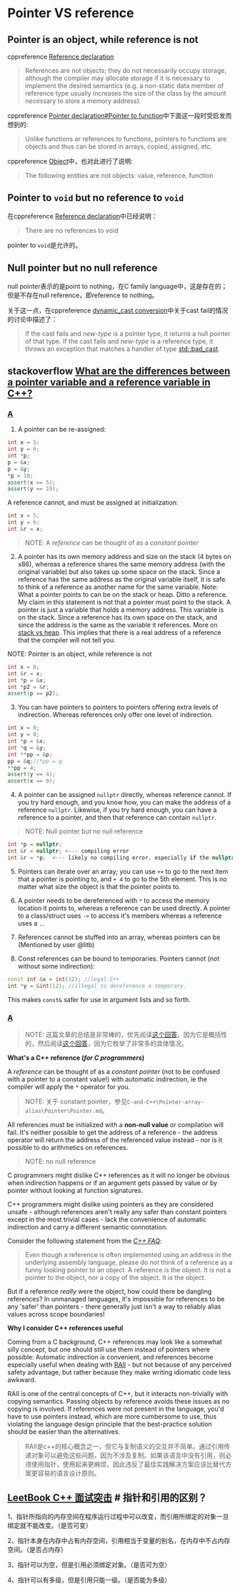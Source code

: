 # Pointer VS reference



## Pointer is an object, while reference is not

cppreference [Reference declaration](https://en.cppreference.com/w/cpp/language/reference) 

> References are not objects; they do not necessarily occupy storage, although the compiler may allocate storage if it is necessary to implement the desired semantics (e.g. a non-static data member of reference type usually increases the size of the class by the amount necessary to store a memory address).

cppreference [Pointer declaration#Pointer to function](https://en.cppreference.com/w/cpp/language/pointer#Pointers_to_functions)中下面这一段时受启发而想到的:

> Unlike functions or references to functions, pointers to functions are objects and thus can be stored in arrays, copied, assigned, etc.

cppreference [Object](https://en.cppreference.com/w/cpp/language/object)中，也对此进行了说明:

> The following entities are not objects: value, reference, function

## Pointer to `void` but no reference to `void`

在cppreference [Reference declaration](https://en.cppreference.com/w/cpp/language/reference)中已经说明：

> There are no references to void 

pointer to `void`是允许的。



## Null pointer but no null reference

null pointer表示的是point to nothing，在C family language中，这是存在的；但是不存在null reference，即reference to nothing。

关于这一点，在cppreference [dynamic_cast conversion](https://en.cppreference.com/w/cpp/language/dynamic_cast)中关于cast fail的情况的讨论中描述了：

> If the cast fails and *new-type* is a pointer type, it returns a null pointer of that type. If the cast fails and *new-type* is a reference type, it throws an exception that matches a handler of type [std::bad_cast](https://en.cppreference.com/w/cpp/types/bad_cast).



## stackoverflow [What are the differences between a pointer variable and a reference variable in C++?](https://stackoverflow.com/questions/57483/what-are-the-differences-between-a-pointer-variable-and-a-reference-variable-in)

### [A](https://stackoverflow.com/a/57492)

1) A pointer can be re-assigned:

```cpp
int x = 5;
int y = 6;
int *p;
p = &x;
p = &y;
*p = 10;
assert(x == 5);
assert(y == 10);
```

A reference cannot, and must be assigned at initialization:

```cpp
int x = 5;
int y = 6;
int &r = x;
```

> NOTE: A *reference* can be thought of as a *constant pointer* 

2) A pointer has its own memory address and size on the stack (4 bytes on x86), whereas a reference shares the same memory address (with the original variable) but also takes up some space on the stack. Since a reference has the same address as the original variable itself, it is safe to think of a reference as another name for the same variable. Note: What a pointer points to can be on the stack or heap. Ditto a reference. My claim in this statement is not that a pointer must point to the stack. A pointer is just a variable that holds a memory address. This variable is on the stack. Since a reference has its own space on the stack, and since the address is the same as the variable it references. More on [stack vs heap](https://stackoverflow.com/questions/79923/what-and-where-are-the-stack-and-heap#79936). This implies that there is a real address of a reference that the compiler will not tell you.

NOTE: Pointer is an object, while reference is not

```cpp
int x = 0;
int &r = x;
int *p = &x;
int *p2 = &r;
assert(p == p2);
```

3) You can have pointers to pointers to pointers offering extra levels of indirection. Whereas references only offer one level of indirection.

```cpp
int x = 0;
int y = 0;
int *p = &x;
int *q = &y;
int **pp = &p;
pp = &q;//*pp = q
**pp = 4;
assert(y == 4);
assert(x == 0);
```

4) A pointer can be assigned `nullptr` directly, whereas reference cannot. If you try hard enough, and you know how, you can make the address of a reference `nullptr`. Likewise, if you try hard enough, you can have a reference to a pointer, and then that reference can contain `nullptr`.

> NOTE: Null pointer but no null reference

```cpp
int *p = nullptr;
int &r = nullptr; <--- compiling error
int &r = *p;  <--- likely no compiling error, especially if the nullptr is hidden behind a function call, yet it refers to a non-existent int at address 0
```

5) Pointers can iterate over an array; you can use `++` to go to the next item that a pointer is pointing to, and `+ 4` to go to the 5th element. This is no matter what size the object is that the pointer points to.

6) A pointer needs to be dereferenced with `*` to access the memory location it points to, whereas a reference can be used directly. A pointer to a class/struct uses `->` to access it's members whereas a reference uses a `.`.

7) References cannot be stuffed into an array, whereas pointers can be (Mentioned by user @litb)

8) Const references can be bound to temporaries. Pointers cannot (not without some indirection):

```cpp
const int &x = int(12); //legal C++
int *y = &int(12); //illegal to dereference a temporary.
```

This makes `const&` safer for use in argument lists and so forth.



### [A](https://stackoverflow.com/a/596750)

> NOTE: 这篇文章的总结是非常棒的，优先阅读[这个回答](https://stackoverflow.com/a/596750)，因为它是概括性的，然后阅读[这个回答](https://stackoverflow.com/a/57492)，因为它枚举了非常多的具体情况。

**What's a C++ reference (*for C programmers*)**

A *reference* can be thought of as a *constant pointer* (not to be confused with a pointer to a constant value!) with automatic indirection, ie the compiler will apply the `*` operator for you.

> NOTE: 关于 constant pointer，参见`C-and-C++\Pointer-array-alias\Pointer\Pointer.md`。

All references must be initialized with a **non-null value** or compilation will fail. It's neither possible to get the address of a reference - the address operator will return the address of the referenced value instead - nor is it possible to do arithmetics on references.

> NOTE: no null reference

C programmers might dislike C++ references as it will no longer be obvious when indirection happens or if an argument gets passed by value or by pointer without looking at function signatures.

C++ programmers might dislike using pointers as they are considered unsafe - although references aren't really any safer than constant pointers except in the most trivial cases - lack the convenience of automatic indirection and carry a different semantic connotation.

Consider the following statement from the [*C++ FAQ*](https://isocpp.org/wiki/faq/references#overview-refs):

> Even though a reference is often implemented using an address in the underlying assembly language, please do *not* think of a reference as a funny looking pointer to an object. A reference *is* the object. It is not a pointer to the object, nor a copy of the object. It *is* the object.

But if a reference *really* were the object, how could there be dangling references? In unmanaged languages, it's impossible for references to be any 'safer' than pointers - there generally just isn't a way to reliably alias values across scope boundaries!

**Why I consider C++ references useful**

Coming from a C background, C++ references may look like a somewhat silly concept, but one should still use them instead of pointers where possible: Automatic indirection *is* convenient, and references become especially useful when dealing with [RAII](https://en.wikipedia.org/wiki/Resource_Acquisition_Is_Initialization) - but not because of any perceived safety advantage, but rather because they make writing idiomatic code less awkward.

RAII is one of the central concepts of C++, but it interacts non-trivially with copying semantics. Passing objects by reference avoids these issues as no copying is involved. If references were not present in the language, you'd have to use pointers instead, which are more cumbersome to use, thus violating the language design principle that the best-practice solution should be easier than the alternatives.

> RAII是c++的核心概念之一，但它与复制语义的交互并不简单。通过引用传递对象可以避免这些问题，因为不涉及复制。如果该语言中没有引用，则必须使用指针，使用起来更麻烦，因此违反了最佳实践解决方案应该比替代方案更容易的语言设计原则。



## [LeetBook C++ 面试突击](https://leetcode-cn.com/leetbook/detail/cpp-interview-highlights/) # 指针和引用的区别？

1、指针所指向的内存空间在程序运行过程中可以改变，而引用所绑定的对象一旦绑定就不能改变。（是否可变）

2、指针本身在内存中占有内存空间，引用相当于变量的别名，在内存中不占内存空间。（是否占内存）

3、指针可以为空，但是引用必须绑定对象。（是否可为空）

4、指针可以有多级，但是引用只能一级。（是否能为多级）


